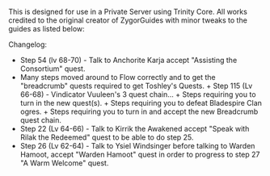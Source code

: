 This is designed for use in a Private Server using Trinity Core.
All works credited to the original creator of ZygorGuides with minor tweaks to the guides as listed below:

Changelog:
+ Step 54 (lv 68-70) - Talk to Anchorite Karja accept "Assisting the Consortium" quest.
+ Many steps moved around to Flow correctly and to get the "breadcrumb" quests required to get Toshley's Quests.
      + Step 115 (Lv 66-68) - Vindicator Vuuleen's 3 quest chain...
        + Steps requiring you to turn in the new quest(s).
      + Steps requiring you to defeat Bladespire Clan ogres.
      + Steps requiring you to turn in and accept the new Breadcrumb quest chain.
+ Step 22 (Lv 64-66) - Talk to Kirrik the Awakened accept "Speak with Rilak the Redeemed" quest to be able to do step 25.
+ Step 26 (Lv 62-64) - Talk to Ysiel Windsinger before talking to Warden Hamoot, accept "Warden Hamoot" quest in order to progress to step 27 "A Warm Welcome" quest.

